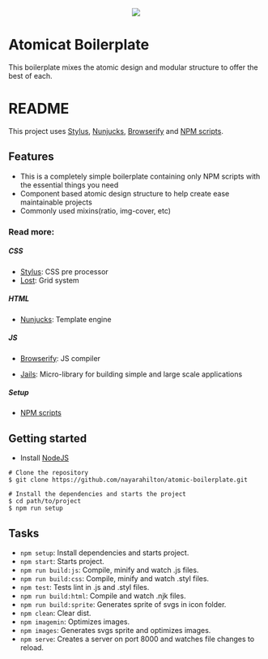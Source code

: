 <p align="center">
<img src="https://user-images.githubusercontent.com/11380436/31257679-41396a4a-aa10-11e7-8bcb-a37a43acf4b3.png"/>
</p>

# Atomicat Boilerplate
This boilerplate mixes the atomic design and modular structure to offer the best of each.

# README #
This project uses [Stylus](http://stylus-lang.com/), [Nunjucks](https://mozilla.github.io/nunjucks/), [Browserify](http://browserify.org/) and [NPM scripts](https://docs.npmjs.com/misc/scripts).

## Features ##

- This is a completely simple boilerplate containing only NPM scripts with the essential things you need
- Component based atomic design structure to help create ease maintainable projects
- Commonly used mixins(ratio, img-cover, etc)

### Read more: ###

##### CSS #####
- [Stylus](http://stylus-lang.com/): CSS pre processor
- [Lost](http://stylus-lang.com/): Grid system

##### HTML #####
- [Nunjucks](https://mozilla.github.io/nunjucks/): Template engine

##### JS #####
- [Browserify](http://browserify.org/): JS compiler

- [Jails](https://github.com/jails-org/Jails): Micro-library for building simple and large scale applications

##### Setup #####
- [NPM scripts](https://docs.npmjs.com/misc/scripts)

## Getting started ##

-  Install [NodeJS](http://nodejs.org/)

```
# Clone the repository
$ git clone https://github.com/nayarahilton/atomic-boilerplate.git 

# Install the dependencies and starts the project
$ cd path/to/project
$ npm run setup

```

## Tasks ##
- `npm setup`: Install dependencies and starts project.
- `npm start`: Starts project.
- `npm run build:js`: Compile, minify and watch .js files.
- `npm run build:css`: Compile, minify and watch .styl files.
- `npm test`: Tests lint in .js and .styl files.
- `npm run build:html`: Compile and watch .njk files.
- `npm run build:sprite`: Generates sprite of svgs in icon folder.
- `npm clean`: Clear dist.
- `npm imagemin`: Optimizes images.
- `npm images`: Generates svgs sprite and optimizes images.
- `npm serve`: Creates a server on port 8000 and watches file changes to reload.






